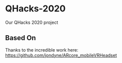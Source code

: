 # QHacks-2020
Our QHacks 2020 project

## Based On

Thanks to the incredible work here: <https://github.com/jondyne/ARcore_mobileVRHeadset>

